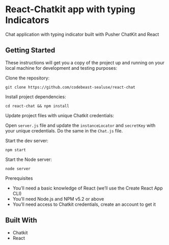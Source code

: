 # React-Chatkit app with typing Indicators

Chat application with typing indicator built with Pusher ChatKit and React

## Getting Started

These instructions will get you a copy of the project up and running on your local machine for development and testing purposes:

Clone the repository:

`git clone https://github.com/codebeast-sealuse/react-chat `

Install project dependencies:

`cd react-chat && npm install`

Update project files with unique Chatkit credentials:

Open `server.js` file and update the `instanceLocator` and `secretKey` with your unique credentials.
Do the same in the `Chat.js` file.

Start the dev server:

`npm start`

Start the Node server:

`node server`

Prerequisites

- You’ll need a basic knowledge of React (we’ll use the Create React App CLI)
- You’ll need Node.js and NPM v5.2 or above
- You’ll need access to Chatkit credentials, create an account to get it

## Built With

* Chatkit
* React
